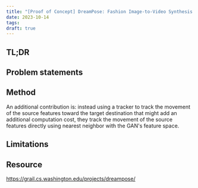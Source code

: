 ```yaml
---
title: "[Proof of Concept] DreamPose: Fashion Image-to-Video Synthesis via Stable Diffusion"
date: 2023-10-14
tags: 
draft: true
---
```


## TL;DR

## Problem statements

## Method 

An additional contribution is: instead using a tracker to track the movement of the source features toward the target destination that might add an additional computation cost, they track the movement of the source features directly using nearest neighbor with the GAN's feature space.

## Limitations


<!-- <figure>
    <img src="/images/drag_your_gan.png"
         alt="Method architecture"
         width="764">
</figure> -->


## Resource
<https://grail.cs.washington.edu/projects/dreampose/>